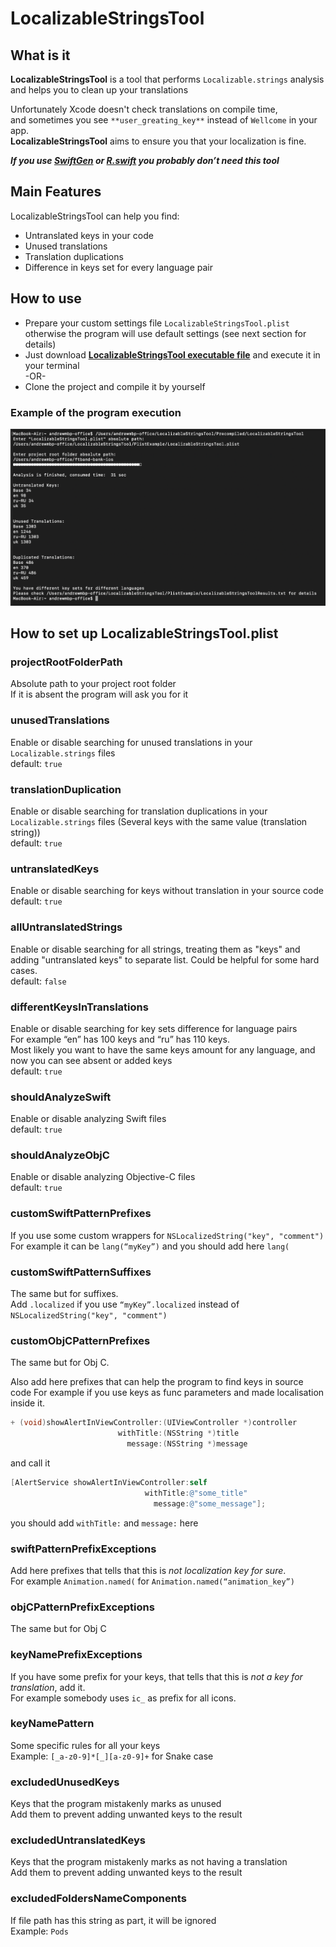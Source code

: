 # LocalizableStringsTool

## What is it

__LocalizableStringsTool__ is a tool that performs `Localizable.strings` analysis and helps you to clean up your translations

Unfortunately Xcode doesn't check translations on compile time,   
and sometimes you see `**user_greating_key**` instead of `Wellcome` in your app.  
__LocalizableStringsTool__ aims to ensure you that your localization is fine.

___If you use [SwiftGen](https://github.com/SwiftGen/SwiftGen "SwiftGen") or [R.swift](https://github.com/mac-cain13/R.swift "R.swift")  you probably don’t need this tool___

## Main Features

LocalizableStringsTool can help you find:
- Untranslated keys in your code
- Unused translations 
- Translation duplications
- Difference in keys set for every language pair

## How to use

* Prepare your custom settings file `LocalizableStringsTool.plist` otherwise the program will use default settings (see next section for details)
* Just download [__LocalizableStringsTool executable file__](https://github.com/AndrewPetrov/LocalizableStringsTool/blob/master/Precompiled/LocalizableStringsTool "file") and execute it in your terminal  
-OR-
* Clone the project and compile it by yourself

### Example of the program execution
![Example](https://github.com/AndrewPetrov/LocalizableStringsTool/blob/master/Screenshots/ExecutionExample.png)

## How to set up LocalizableStringsTool.plist

### projectRootFolderPath

Absolute path to your project root folder  
If it is absent the program will ask you for it

### unusedTranslations
Enable or disable searching for unused translations in your `Localizable.strings` files  
default: `true`

### translationDuplication
Enable or disable searching for translation duplications in your `Localizable.strings` files
(Several keys with the same value (translation string))  
default: `true`

### untranslatedKeys
Enable or disable searching for keys without translation in your source code  
default: `true`

### allUntranslatedStrings
Enable or disable searching for all strings, treating them as "keys" and adding
"untranslated keys" to separate list. Could be helpful for some hard cases.  
default: `false`

### differentKeysInTranslations
Enable or disable searching for key sets difference for language pairs  
For example “en” has 100 keys and “ru” has 110 keys.  
Most likely you want to have the same keys amount for any language, and now you can see absent or added keys  
default: `true`

### shouldAnalyzeSwift
Enable or disable analyzing Swift files  
default: `true`

### shouldAnalyzeObjC
Enable or disable analyzing Objective-C files  
default: `true`

### customSwiftPatternPrefixes
If you use some custom wrappers for `NSLocalizedString("key", "comment")`  
For example it can be `lang(“myKey”)` and you should add here `lang(`

### customSwiftPatternSuffixes
The same but for suffixes.   
Add `.localized` if you use `“myKey”.localized` instead of `NSLocalizedString("key", "comment")`

### customObjCPatternPrefixes
The same but for Obj C.   

Also add here prefixes that can help the program to find keys in source code
For example if you use keys as func parameters and made localisation inside it.
```objectivec
+ (void)showAlertInViewController:(UIViewController *)controller
                        withTitle:(NSString *)title
                          message:(NSString *)message
```

and call it  
```objectivec
[AlertService showAlertInViewController:self
                              withTitle:@"some_title"
                                message:@"some_message"];
```
you should add `withTitle:` and `message:` here

### swiftPatternPrefixExceptions

Add here prefixes that tells that this is _not localization key for sure_.  
For example `Animation.named(` for `Animation.named(“animation_key”)`

### objCPatternPrefixExceptions
The same but for Obj C

### keyNamePrefixExceptions
If you have some prefix for your keys, that tells that this is _not a key for translation_, add it.  
For example somebody uses `ic_` as prefix for all icons.

### keyNamePattern
Some specific rules for all your keys  
Example: `[_a-z0-9]*[_][a-z0-9]+` for Snake case

### excludedUnusedKeys
Keys that the program mistakenly marks as unused  
Add them to prevent adding unwanted keys to the result

### excludedUntranslatedKeys
Keys that the program mistakenly marks as not having a translation  
Add them to prevent adding unwanted keys to the result

### excludedFoldersNameComponents
If file path has this string as part, it will be ignored  
Example: `Pods`


